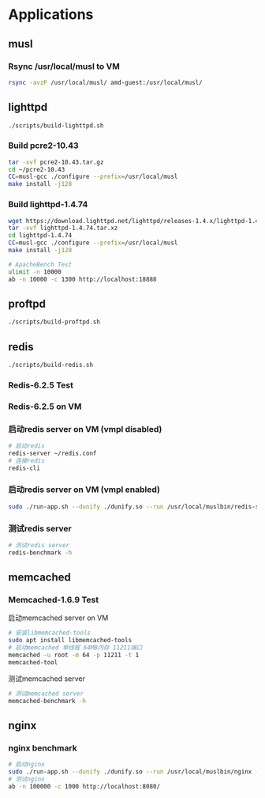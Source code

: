 # Applications

## musl

### Rsync /usr/local/musl to VM

```bash
rsync -avzP /usr/local/musl/ amd-guest:/usr/local/musl/
```

## lighttpd

```bash
./scripts/build-lighttpd.sh
```

### Build pcre2-10.43

```bash
tar -xvf pcre2-10.43.tar.gz
cd ~/pcre2-10.43
CC=musl-gcc ./configure --prefix=/usr/local/musl
make install -j128
```

### Build lighttpd-1.4.74

```bash
wget https://download.lighttpd.net/lighttpd/releases-1.4.x/lighttpd-1.4.74.tar.xz
tar -xvf lighttpd-1.4.74.tar.xz
cd lighttpd-1.4.74
CC=musl-gcc ./configure --prefix=/usr/local/musl
make install -j128
```

```bash
# ApacheBench Test
ulimit -n 10000
ab -n 10000 -c 1300 http://localhost:18888
```

## proftpd

```bash
./scripts/build-proftpd.sh
```

## redis

```bash
./scripts/build-redis.sh
```

### Redis-6.2.5 Test

### Redis-6.2.5 on VM

### 启动redis server on VM (vmpl disabled)

```bash
# 启动redis
redis-server ~/redis.conf
# 连接redis
redis-cli
```

### 启动redis server on VM (vmpl enabled)

```bash
sudo ./run-app.sh --dunify ./dunify.so --run /usr/local/muslbin/redis-server ./redis.conf
```

### 测试redis server

```bash
# 测试redis server
redis-benchmark -h
```

## memcached

### Memcached-1.6.9 Test

启动memcached server on VM

```bash
# 安装libmemcached-tools
sudo apt install libmemcached-tools
# 启动memcached 单线程 64MB内存 11211端口
memcached -u root -m 64 -p 11211 -t 1
memcached-tool
```

测试memcached server

```bash
# 测试memcached server
memcached-benchmark -h
```

## nginx

### nginx benchmark

```bash
# 启动nginx
sudo ./run-app.sh --dunify ./dunify.so --run /usr/local/muslbin/nginx -c /usr/local/musl/etc/nginx/nginx.conf
# 测试nginx
ab -n 100000 -c 1000 http://localhost:8080/
```
